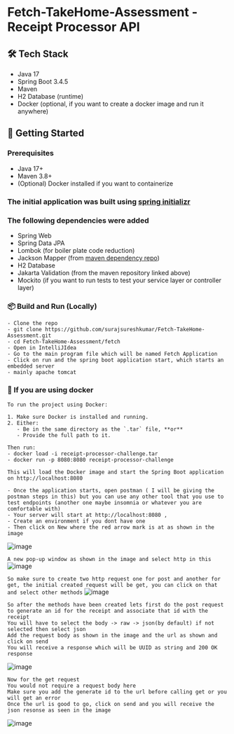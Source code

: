 # Fetch-TakeHome-Assessment - Receipt Processor API

## 🛠️ Tech Stack
- Java 17
- Spring Boot 3.4.5
- Maven
- H2 Database (runtime)
- Docker (optional, if you want to create a docker image and run it anywhere)

## 🚀 Getting Started

### Prerequisites
- Java 17+
- Maven 3.8+
- (Optional) Docker installed if you want to containerize

### The initial application was built using [spring initializr](https://start.spring.io/)

### The following dependencies were added
- Spring Web
- Spring Data JPA
- Lombok (for boiler plate code reduction)
- Jackson Mapper (from [maven dependency repo](https://mvnrepository.com/))
- H2 Database
- Jakarta Validation (from the maven repository linked above)
- Mockito (if you want to run tests to test your service layer or controller layer)

### 📦 Build and Run (Locally)
```
- Clone the repo
- git clone https://github.com/surajsureshkumar/Fetch-TakeHome-Assessment.git
- cd Fetch-TakeHome-Assessment/fetch
- Open in IntelliJIdea
- Go to the main program file which will be named Fetch Application
- Click on run and the spring boot application start, which starts an embedded server
- mainly apache tomcat
```

### 🐳 If you are using docker
```
To run the project using Docker:

1. Make sure Docker is installed and running.
2. Either:
   - Be in the same directory as the `.tar` file, **or**
   - Provide the full path to it.

Then run:
- docker load -i receipt-processor-challenge.tar
- docker run -p 8080:8080 receipt-processor-challenge

This will load the Docker image and start the Spring Boot application on http://localhost:8080
```

```
- Once the application starts, open postman ( I will be giving the postman steps in this) but you can use any other tool that you use to test endpoints (another one maybe insomnia or whatever you are comfortable with)
- Your server will start at http://localhost:8080 ,
- Create an environment if you dont have one
- Then click on New where the red arrow mark is at as shown in the image
```
![image](https://github.com/user-attachments/assets/0343adcd-88a8-4e4d-970d-cb36c9416ffb)

```A new pop-up window as shown in the image and select http in this```
![image](https://github.com/user-attachments/assets/d9e3e693-bccc-4acc-8e71-554f13a70a10)


```So make sure to create two http request one for post and another for get, the initial created request will be get, you can click on that and select other methods```
![image](https://github.com/user-attachments/assets/562c7974-6ee3-4a4f-af11-47307fbd6516)

```
So after the methods have been created lets first do the post request to generate an id for the receipt and associate that id with the receipt
You will have to select the body -> raw -> json(by default) if not selected then select json
Add the request body as shown in the image and the url as shown and click on send
You will receive a response which will be UUID as string and 200 OK response
```
![image](https://github.com/user-attachments/assets/2fc88b52-4b90-4d8a-90e4-74eae0328d04)

```
Now for the get request
You would not require a request body here
Make sure you add the generate id to the url before calling get or you will get an error
Once the url is good to go, click on send and you will receive the json resonse as seen in the image
```
![image](https://github.com/user-attachments/assets/02887868-cff4-4da7-81bb-aa9b0d31101e)

